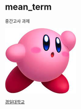 # mean_term
중간고사 과제


![이미지](https://github.com/dmstkd822/mean_term/blob/main/%EC%A4%91%EA%B0%84%EA%B3%A0%EC%82%AC%20%EA%B3%BC%EC%A0%9C/download.jpg)

[경일대학교](https://www.kiu.ac.kr)
